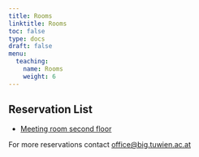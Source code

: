 ```yaml
---
title: Rooms
linktitle: Rooms
toc: false
type: docs
draft: false
menu:
  teaching:
    name: Rooms
    weight: 6
---
```


## Reservation List

* [Meeting room second floor](http://thoas2.isis.tuwien.ac.at/Seminarroom/Reservierungsliste_Besprechungsraum_E188.xlsx)

For more reservations contact [office@big.tuwien.ac.at](mailto:office@big.tuwien.ac.at)
